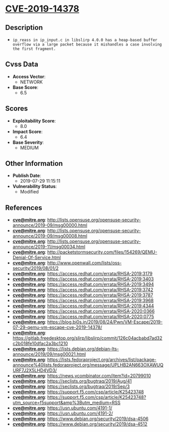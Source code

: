 
# [CVE-2019-14378](https://cve.mitre.org/cgi-bin/cvename.cgi?name=CVE-2019-14378)

## Description

- `ip_reass in ip_input.c in libslirp 4.0.0 has a heap-based buffer overflow via a large packet because it mishandles a case involving the first fragment.`

## Cvss Data

- **Access Vector**:
  - NETWORK
- **Base Score**:
  - 6.5

## Scores

- **Exploitability Score**:
  - 8.0
- **Impact Score**:
  - 6.4
- **Base Severity**:
  - MEDIUM

## Other Information

- **Publish Date**:
  - 2019-07-29 11:15:11
- **Vulnerability Status**:
  - Modified

## References

- **cve@mitre.org**: http://lists.opensuse.org/opensuse-security-announce/2019-09/msg00000.html
- **cve@mitre.org**: http://lists.opensuse.org/opensuse-security-announce/2019-09/msg00008.html
- **cve@mitre.org**: http://lists.opensuse.org/opensuse-security-announce/2019-11/msg00034.html
- **cve@mitre.org**: http://packetstormsecurity.com/files/154269/QEMU-Denial-Of-Service.html
- **cve@mitre.org**: http://www.openwall.com/lists/oss-security/2019/08/01/2
- **cve@mitre.org**: https://access.redhat.com/errata/RHSA-2019:3179
- **cve@mitre.org**: https://access.redhat.com/errata/RHSA-2019:3403
- **cve@mitre.org**: https://access.redhat.com/errata/RHSA-2019:3494
- **cve@mitre.org**: https://access.redhat.com/errata/RHSA-2019:3742
- **cve@mitre.org**: https://access.redhat.com/errata/RHSA-2019:3787
- **cve@mitre.org**: https://access.redhat.com/errata/RHSA-2019:3968
- **cve@mitre.org**: https://access.redhat.com/errata/RHSA-2019:4344
- **cve@mitre.org**: https://access.redhat.com/errata/RHSA-2020:0366
- **cve@mitre.org**: https://access.redhat.com/errata/RHSA-2020:0775
- **cve@mitre.org**: https://blog.bi0s.in/2019/08/24/Pwn/VM-Escape/2019-07-29-qemu-vm-escape-cve-2019-14378/
- **cve@mitre.org**: https://gitlab.freedesktop.org/slirp/libslirp/commit/126c04acbabd7ad32c2b018fe10dfac2a3bc1210
- **cve@mitre.org**: https://lists.debian.org/debian-lts-announce/2019/09/msg00021.html
- **cve@mitre.org**: https://lists.fedoraproject.org/archives/list/package-announce%40lists.fedoraproject.org/message/UPLHB2AN663OXAWUQURF7J2X5LHD4VD3/
- **cve@mitre.org**: https://news.ycombinator.com/item?id=20799010
- **cve@mitre.org**: https://seclists.org/bugtraq/2019/Aug/41
- **cve@mitre.org**: https://seclists.org/bugtraq/2019/Sep/3
- **cve@mitre.org**: https://support.f5.com/csp/article/K25423748
- **cve@mitre.org**: https://support.f5.com/csp/article/K25423748?utm_source=f5support&amp%3Butm_medium=RSS
- **cve@mitre.org**: https://usn.ubuntu.com/4191-1/
- **cve@mitre.org**: https://usn.ubuntu.com/4191-2/
- **cve@mitre.org**: https://www.debian.org/security/2019/dsa-4506
- **cve@mitre.org**: https://www.debian.org/security/2019/dsa-4512
